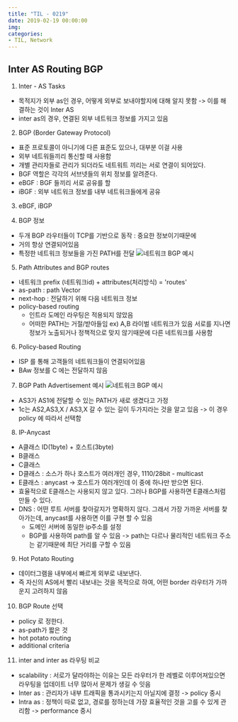 ```yaml
---
title: "TIL - 0219"
date: 2019-02-19 00:00:00
img:
categories:
- TIL, Network
---
```


## Inter AS Routing BGP

1. Inter - AS Tasks
- 목적지가 외부 as인 경우, 어떻게 외부로 보내야할지에 대해 알지 못함 -> 이를 해결하는 것이 Inter AS
- inter as의 경우, 연결된 외부 네트워크 정보를 가지고 있음

2. BGP (Border Gateway Protocol)
- 표준 프로토콜이 아니기에 다른 표준도 있으나, 대부분 이걸 사용
- 외부 네트워들끼리 통신할 때 사용함
- 개별 관리자들로 관리가 되더라도 네트워트 끼리는 서로 연결이 되어있다.
- BGF 역할은 각각의 서브넷들의 위치 정보를 알려준다.
- eBGF : BGF 들끼리 서로 공유를 할  
- iBGF : 외부 네트워크 정보를 내부 네트워크들에게 공유

3. eBGF, iBGP

4. BGP 정보
- 두개 BGP 라우터들이 TCP를 기반으로 동작 : 중요한 정보이기때문에
- 거의 항상 연결되어있음
- 특정한 네트워크 정보들을 가진 PATH를 전달
![네트워크 BGP 예시](TIL/Picture/nw_0219_1.png)

5. Path Attributes and BGP routes
- 네트워크 prefix (네트워크id) + attributes(처리방식) = 'routes'
- as-path : path Vector
- next-hop : 전달하기 위해 다음 네트워크 정보
- policy-based routing
    - 인트라 도메인 라우팅은 적용되지 않았음
    - 어떠한 PATH는 거절/받아들임 ex) A,B 라이벌 네트워크가 있음 서로를 지나면 정보가 노출되거나 정책적으로 맞지 않기때문에 다른 네트워크를 사용함

6. Policy-based Routing
- ISP 를 통해 고객들의 네트워크들이 연결되어있음
- BAw 정보를 C 에는 전달하지 않음

7. BGP Path Advertisement 예시
![네트워크 BGP 예시](TIL/Picture/nw_0219_2.png)
- AS3가 AS1에 전달할 수 있는 PATH가 새로 생겼다고 가정
- 1c는 AS2,AS3,X / AS3,X 갈 수 있는 길이 두가지라는 것을 알고 있음 -> 이 경우 policy 에 따라서 선택함

8. IP-Anycast
- A클래스 ID(1byte) + 호스트(3byte)
- B클래스
- C클래스
- D클래스 : 소스가 하나 호스트가 여러개인 경우,
1110/28bit - multicast
- E클래스 : anycast -> 호스트가 여러개인데 이 중에 하나만 받으면 된다.
- 효율적으로 E클래스는 사용되지 않고 있다. 그러나 BGP를 사용하면 E클래스처럼 만들 수 있다.
- DNS : 어떤 루트 서버를 찾아갈지가 명확하지 않다. 그래서 가장 가까운 서버를 찾아가는데, anycast를 사용하면 이를 구현 할 수 있음   
    - 도메인 서버에 동일한 ip주소를 설정
    - BGP를 사용하여 path를 알 수 있음
      -> path는 다르나 물리적인 네트워크 주소는 같기때문에 최단 거리를 구할 수 있음

9. Hot Potato Routing
- 데이터그램을 내부에서 빠르게 외부로 내보낸다.
- 즉 자신의 AS에서 빨리 내보내는 것을 목적으로 하여, 어떤 border 라우터가 가까운지 고려하지 않음

10. BGP Route 선택
- policy 로 정한다.
- as-path가 짧은 것
- hot potato routing
- additional criteria

11. inter and inter as 라우팅 비교
- scalability : 서로가 달라야하는 이유는 모든 라우터가 한 레벨로 이루어져있으면 라우팅을 업데이트 너무 많아서 문제가 생길 수 잇음
- Inter as : 관리자가 내부 트래픽을 통과시키는지 아닐지에 결정 -> policy 중시
- Intra as : 정책이 따로 없고, 경로를 정하는데 가장 효율적인 것을 고를 수 있게 관리함 -> performance 중시

